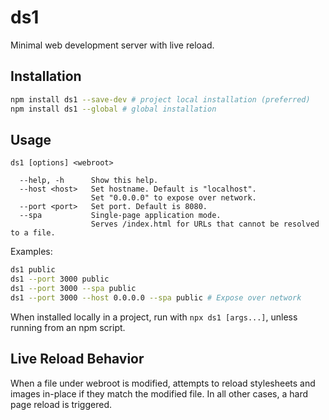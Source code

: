 # ds1

Minimal web development server with live reload.

## Installation

```sh
npm install ds1 --save-dev # project local installation (preferred)
npm install ds1 --global # global installation
```

## Usage

```
ds1 [options] <webroot>

  --help, -h      Show this help.
  --host <host>   Set hostname. Default is "localhost".
                  Set "0.0.0.0" to expose over network.
  --port <port>   Set port. Default is 8080.
  --spa           Single-page application mode.
                  Serves /index.html for URLs that cannot be resolved to a file.
```

Examples:

```sh
ds1 public
ds1 --port 3000 public
ds1 --port 3000 --spa public
ds1 --port 3000 --host 0.0.0.0 --spa public # Expose over network
```

When installed locally in a project, run with `npx ds1 [args...]`,
unless running from an npm script.

## Live Reload Behavior

When a file under webroot is modified,
attempts to reload stylesheets and images in-place
if they match the modified file.
In all other cases, a hard page reload is triggered.
